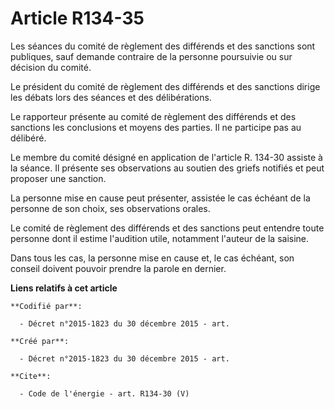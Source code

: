 # Article R134-35

Les séances du comité de règlement des différends et des sanctions sont publiques, sauf demande contraire de la personne
poursuivie ou sur décision du comité. 

Le président du comité de règlement des différends et des sanctions dirige les débats lors des séances et des délibérations. 

Le rapporteur présente au comité de règlement des différends et des sanctions les conclusions et moyens des parties. Il ne
participe pas au délibéré. 

Le membre du comité désigné en application de l'article R. 134-30 assiste à la séance. Il présente ses observations au
soutien des griefs notifiés et peut proposer une sanction. 

La personne mise en cause peut présenter, assistée le cas échéant de la personne de son choix, ses observations orales. 

Le comité de règlement des différends et des sanctions peut entendre toute personne dont il estime l'audition utile,
notamment l'auteur de la saisine. 

Dans tous les cas, la personne mise en cause et, le cas échéant, son conseil doivent pouvoir prendre la parole en dernier.

**Liens relatifs à cet article**

	**Codifié par**:

	  - Décret n°2015-1823 du 30 décembre 2015 - art.

	**Créé par**:

	  - Décret n°2015-1823 du 30 décembre 2015 - art.

	**Cite**:

	  - Code de l'énergie - art. R134-30 (V)

